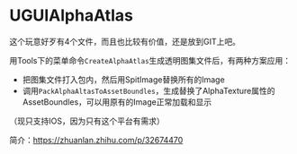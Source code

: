 # UGUIAlphaAtlas

这个玩意好歹有4个文件，而且也比较有价值，还是放到GIT上吧。

用Tools下的菜单命令`CreateAlphaAtlas`生成透明图集文件后，有两种方案应用：
- 把图集文件打入包内，然后用SpitImage替换所有的Image
- 调用`PackAlphaAltasToAssetBoundles`，生成替换了AlphaTexture属性的AssetBoundles，可以用原有的Image正常加载和显示

（现只支持IOS，因为只有这个平台有需求）

简介：<https://zhuanlan.zhihu.com/p/32674470>
